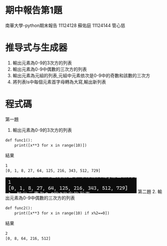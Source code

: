 # 期中報告第1題
南華大學-python期末報告
11124128 蘇佑庭 11124144 管心慈
# 推导式与生成器
1. 輸出元素為0-9的3次方的列表
2. 輸出元素為0-9中偶數的三次方的列表
3. 輸出元素為元組的列表,元組中元素依次是0-9中的奇數和該數的三次方
4. 將列表ls中每個元素首字母轉為大寫,輸出新列表
# 程式碼
第一題
1. 輸出元素為0-9的3次方的列表
```
def func1():
    print([x**3 for x in range(10)])
```
結果
```
1
[0, 1, 8, 27, 64, 125, 216, 343, 512, 729]
```
![image](https://github.com/w1ldc4t04/python1/blob/main/01.png)
第二題
2. 輸出元素為0-9中偶數的三次方的列表
```
def func2():
    print([x**3 for x in range(10) if x%2==0])
```
結果
```
2
[0, 8, 64, 216, 512]
```
